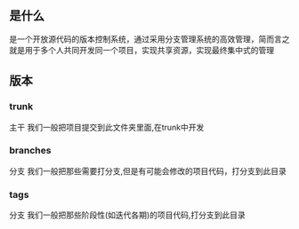 ## 是什么
是一个开放源代码的版本控制系统，通过采用分支管理系统的高效管理，简而言之就是用于多个人共同开发同一个项目，实现共享资源，实现最终集中式的管理

## 版本
### trunk
主干
我们一般把项目提交到此文件夹里面,在trunk中开发
### branches
分支
我们一般把那些需要打分支,但是有可能会修改的项目代码，打分支到此目录
### tags
分支
我们一般把那些阶段性(如迭代各期)的项目代码,打分支到此目录
